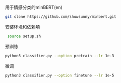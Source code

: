 用于情感分类的minBERT(en)

```bash
git clone https://github.com/showsunny/minbert.git
```
安装环境和依赖项
```bash
 source setup.sh
```
预训练
```bash
python3 classifier.py --option pretrain --lr 1e-3
```
微调
```bash
python3 classifier.py --option finetune --lr 1e-5
```
